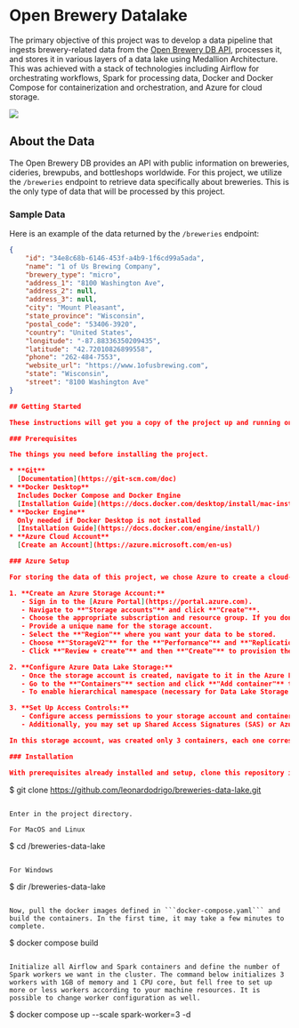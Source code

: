 # Open Brewery Datalake

The primary objective of this project was to develop a data pipeline that ingests brewery-related data from the [Open Brewery DB API](https://www.openbrewerydb.org/), processes it, and stores it in various layers of a data lake using Medallion Architecture. This was achieved with a stack of technologies including Airflow for orchestrating workflows, Spark for processing data, Docker and Docker Compose for containerization and orchestration, and Azure for cloud storage.

![](/img/project_diagram.png)

## About the Data

The Open Brewery DB provides an API with public information on breweries, cideries, brewpubs, and bottleshops worldwide. For this project, we utilize the `/breweries` endpoint to retrieve data specifically about breweries. This is the only type of data that will be processed by this project.

### Sample Data

Here is an example of the data returned by the `/breweries` endpoint:

```json
{
    "id": "34e8c68b-6146-453f-a4b9-1f6cd99a5ada",
    "name": "1 of Us Brewing Company",
    "brewery_type": "micro",
    "address_1": "8100 Washington Ave",
    "address_2": null,
    "address_3": null,
    "city": "Mount Pleasant",
    "state_province": "Wisconsin",
    "postal_code": "53406-3920",
    "country": "United States",
    "longitude": "-87.88336350209435",
    "latitude": "42.72010826899558",
    "phone": "262-484-7553",
    "website_url": "https://www.1ofusbrewing.com",
    "state": "Wisconsin",
    "street": "8100 Washington Ave"
}

## Getting Started

These instructions will get you a copy of the project up and running on your local machine for development and testing purposes.

### Prerequisites

The things you need before installing the project.

* **Git**  
  [Documentation](https://git-scm.com/doc)
* **Docker Desktop**  
  Includes Docker Compose and Docker Engine  
  [Installation Guide](https://docs.docker.com/desktop/install/mac-install/)
* **Docker Engine**  
  Only needed if Docker Desktop is not installed  
  [Installation Guide](https://docs.docker.com/engine/install/)
* **Azure Cloud Account**  
  [Create an Account](https://azure.microsoft.com/en-us)

### Azure Setup

For storing the data of this project, we chose Azure to create a cloud-based data lake. The only Azure resource used in this project is Azure Data Lake Storage, which is configured within an Azure Storage Account. To set up Azure Data Lake Storage, follow these steps:

1. **Create an Azure Storage Account:**
   - Sign in to the [Azure Portal](https://portal.azure.com).
   - Navigate to **"Storage accounts"** and click **"Create"**.
   - Choose the appropriate subscription and resource group. If you don't have a resource group, you can create a new one.
   - Provide a unique name for the storage account.
   - Select the **"Region"** where you want your data to be stored.
   - Choose **"StorageV2"** for the **"Performance"** and **"Replication"** options based on your requirements.
   - Click **"Review + create"** and then **"Create"** to provision the storage account.

2. **Configure Azure Data Lake Storage:**
   - Once the storage account is created, navigate to it in the Azure Portal.
   - Go to the **"Containers"** section and click **"Add container"** to create a new container for your data lake. Set permissions (private, blob, or container) based on your access requirements.
   - To enable hierarchical namespace (necessary for Data Lake Storage Gen2 features), go to **"Configuration"** under the storage account settings, and switch on **"Hierarchical namespace"**.

3. **Set Up Access Controls:**
   - Configure access permissions to your storage account and containers using **"Access control (IAM)"**. Assign roles such as **"Storage Blob Data Contributor"** or **"Storage Blob Data Reader"** to users or service principals.
   - Additionally, you may set up Shared Access Signatures (SAS) or Azure Active Directory (AAD) for fine-grained access control.

In this storage account, was created only 3 containers, each one correspondig to is datalake layer (bronze, silver and gold)

### Installation

With prerequisites already installed and setup, clone this repository in your machine.
```
$ git clone https://github.com/leonardodrigo/breweries-data-lake.git
```

Enter in the project directory.

For MacOS and Linux
```
$ cd /breweries-data-lake
```

For Windows
```
$ dir /breweries-data-lake
```

Now, pull the docker images defined in ```docker-compose.yaml``` and build the containers. In the first time, it may take a few minutes to complete.
```
$ docker compose build
```

Initialize all Airflow and Spark containers and define the number of Spark workers we want in the cluster. The command below initializes 3 workers with 1GB of memory and 1 CPU core, but fell free to set up more or less workers according to your machine resources. It is possible to change worker configuration as well.
```
$ docker compose up --scale spark-worker=3 -d
```
